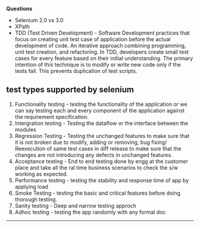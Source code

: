 **Questions**

- Selenium 2.0 vs 3.0
- XPath
- TDD (Test Driven Development) -
   Software Development practices that focus on creating unit test case of application before the actual development of code. An iterative approach combining programming, unit test creation, and refactoring.
   In TDD, developers create small test cases for every feature based on their initial understanding. The primary intention of this technique is to modify or write new code only if the tests fail. This prevents duplication of test scripts.
  
**test types supported by selenium**
---
1. Functionality testing - testing the functionality of the application or we can say testing each and every component of the application against the requirement specification.
2. Intergration testing - Testing the dataflow or the interface between the modules
3. Regression Testing - Testing the unchanged features to make sure that it is not broken due to modify, adding or removing, bug fixing/ Reexecution of same test cases in diff release to make sure that the changes are not introducing any defects in unchanged features.
4. Acceptance testing - End to end testing done by engg at the customer place and take all the ral time business scenarios to check the s/w working as expected.
5. Performance testing - testing the stability and response time of app by applying load 
6. Smoke Testing - testing the basic and critical features before doing thorough testing.
7. Sanity testing - Deep and narrow testing approch
8. Adhoc testing - testing the app randomly with any formal doc
---

   


  


